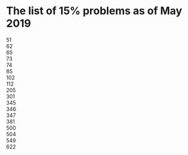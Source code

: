 # The list of 15% problems as of May 2019
51  
62  
65  
73  
74  
85  
102  
112  
205  
301  
345  
346  
347  
381  
500  
504  
549  
622  
